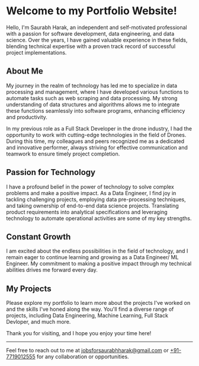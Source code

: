 
# Welcome to my Portfolio Website!


Hello, I'm Saurabh Harak, an independent and self-motivated professional with a passion for software development, data engineering, and data science. Over the years, I have gained valuable experience in these fields, blending technical expertise with a proven track record of successful project implementations.

## About Me

My journey in the realm of technology has led me to specialize in data processing and management, where I have developed various functions to automate tasks such as web scraping and data processing. My strong understanding of data structures and algorithms allows me to integrate these functions seamlessly into software programs, enhancing efficiency and productivity.

In my previous role as a Full Stack Developer in the drone industry, I had the opportunity to work with cutting-edge technologies in the field of Drones. During this time, my colleagues and peers recognized me as a dedicated and innovative performer, always striving for effective communication and teamwork to ensure timely project completion.

## Passion for Technology

I have a profound belief in the power of technology to solve complex problems and make a positive impact. As a Data Engineer, I find joy in tackling challenging projects, employing data pre-processing techniques, and taking ownership of end-to-end data science projects. Translating product requirements into analytical specifications and leveraging technology to automate operational activities are some of my key strengths.

## Constant Growth

I am excited about the endless possibilities in the field of technology, and I remain eager to continue learning and growing as a Data Engineer/ ML Engineer. My commitment to making a positive impact through my technical abilities drives me forward every day.

## My Projects

Please explore my portfolio to learn more about the projects I've worked on and the skills I've honed along the way. You'll find a diverse range of projects, including Data Engineering, Machine Learning, Full Stack Devloper, and much more.

Thank you for visiting, and I hope you enjoy your time here!

---
Feel free to reach out to me at [jobsforsaurabhharak@gmail.com](mailto:jobsforsaurabhharak@gmail.com) or [+91-7719012555](tel:+917719012555) for any collaboration or opportunities.












